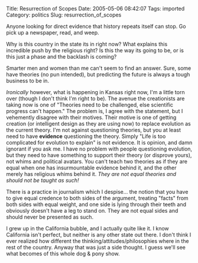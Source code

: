 Title: Resurrection of Scopes
Date: 2005-05-06 08:42:07
Tags: imported
Category: politics
Slug: resurrection_of_scopes

Anyone looking for direct evidence that history repeats itself can stop.  Go pick up a newspaper, read, and weep.

Why is this country in the state its in right now?  What explains this incredible push by the religious right?  Is this the way its going to be, or is this just a phase and the backlash is coming?

Smarter men and women than me can't seem to find an answer.  Sure, some have theories (no pun intended), but predicting the future is always a tough business to be in.

<em>Ironically</em> however, what is happening in Kansas right now, I'm a little torn over (though I don't think I'm right to be).  The avenue the creationists are taking now is one of "Theories need to be challenged, else scientific progress can't happen."  The problem is, I agree with the statement, but I vehemently disagree with their motives.  Their motive is one of getting creation (or intelligent design as they are using now) to replace evolution  as the current theory.  I'm not against questioning theories, but you at least need to have <strong>evidence</strong> questioning the theory.  Simply "Life is too complicated for evolution to explain" is not evidence.  It is opinion, and damn ignorant if you ask me.  I have no problem with people questioning evolution, but they need to have something to support their theory (or disprove yours), not whims and political avatars.  You can't teach two theories as if they are equal when one has insurmountable evidence behind it, and the other merely has religious whims behind it.  <em>They are not equal theories and should not be taught as such!</em>

There is a practice in journalism which I despise... the notion that you have to give equal credence to both sides of the argument, treating "facts" from both sides with equal weight, and one side is lying through their teeth and obviously doesn't have a leg to stand on.  They are not equal sides and should never be presented as such.

I grew up in the California bubble, and I actually quite like it.  I know California isn't perfect, but neither is any other state out there.  I don't think I ever realized how different the thinking/attitudes/philosophies where in the rest of the country.  Anyway that was just a side thought.  I guess we'll see what becomes of this whole dog & pony show.
